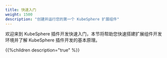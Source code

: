 ```yaml
---
title: 快速入门
weight: 1500
description: "创建并运行您的第一个 KubeSphere 扩展组件"
---
```


欢迎来到 KubeSphere 插件开发快速入门，本节将帮助您快速搭建扩展组件开发环境并了解 KubeSphere 插件开发的基本原理。

{{%children description="true" %}}
